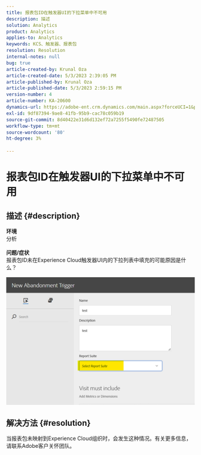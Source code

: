 ```yaml
---
title: 报表包ID在触发器UI的下拉菜单中不可用
description: 描述
solution: Analytics
product: Analytics
applies-to: Analytics
keywords: KCS、触发器、报表包
resolution: Resolution
internal-notes: null
bug: true
article-created-by: Krunal Oza
article-created-date: 5/3/2023 2:39:05 PM
article-published-by: Krunal Oza
article-published-date: 5/3/2023 2:59:15 PM
version-number: 4
article-number: KA-20600
dynamics-url: https://adobe-ent.crm.dynamics.com/main.aspx?forceUCI=1&pagetype=entityrecord&etn=knowledgearticle&id=1cb8f33f-c0e9-ed11-a7c6-6045bd006b4b
exl-id: 9df87394-9ae8-41fb-95b9-cac78c059b19
source-git-commit: 8d40422e31d6d132ef72a7255f5490fe72487505
workflow-type: tm+mt
source-wordcount: '80'
ht-degree: 3%

---
```


# 报表包ID在触发器UI的下拉菜单中不可用

## 描述 {#description}

<b>环境</b><br>分析<br> <br><b>问题/症状</b><br>报表包ID未在Experience Cloud触发器UI内的下拉列表中填充的可能原因是什么？

![](assets/___20b8f33f-c0e9-ed11-a7c6-6045bd006b4b___.png)

## 解决方法 {#resolution}

当报表包未映射到Experience Cloud组织时，会发生这种情况。有关更多信息，请联系Adobe客户关怀团队。

<br>
